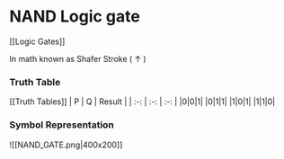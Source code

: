 # NAND Logic gate
[[Logic Gates]]

In math known as Shafer Stroke ( $\uparrow$ )

### Truth Table
[[Truth Tables]]
| P | Q | Result |
| :-: | :-: | :-: |
|0|0|1|
|0|1|1|
|1|0|1|
|1|1|0|

### Symbol Representation
![[NAND_GATE.png|400x200]]
